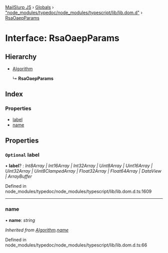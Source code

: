 [MailSlurp JS](../README.md) › [Globals](../globals.md) › ["node_modules/typedoc/node_modules/typescript/lib/lib.dom.d"](../modules/_node_modules_typedoc_node_modules_typescript_lib_lib_dom_d_.md) › [RsaOaepParams](_node_modules_typedoc_node_modules_typescript_lib_lib_dom_d_.rsaoaepparams.md)

# Interface: RsaOaepParams

## Hierarchy

* [Algorithm](_node_modules_typedoc_node_modules_typescript_lib_lib_dom_d_.algorithm.md)

  ↳ **RsaOaepParams**

## Index

### Properties

* [label](_node_modules_typedoc_node_modules_typescript_lib_lib_dom_d_.rsaoaepparams.md#optional-label)
* [name](_node_modules_typedoc_node_modules_typescript_lib_lib_dom_d_.rsaoaepparams.md#name)

## Properties

### `Optional` label

• **label**? : *Int8Array | Int16Array | Int32Array | Uint8Array | Uint16Array | Uint32Array | Uint8ClampedArray | Float32Array | Float64Array | DataView | ArrayBuffer*

Defined in node_modules/typedoc/node_modules/typescript/lib/lib.dom.d.ts:1609

___

###  name

• **name**: *string*

*Inherited from [Algorithm](_node_modules_typedoc_node_modules_typescript_lib_lib_dom_d_.algorithm.md).[name](_node_modules_typedoc_node_modules_typescript_lib_lib_dom_d_.algorithm.md#name)*

Defined in node_modules/typedoc/node_modules/typescript/lib/lib.dom.d.ts:66

